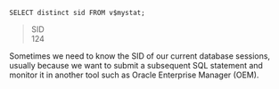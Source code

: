 `SELECT distinct sid FROM v$mystat;`

>SID  
124


Sometimes we need to know the SID of our current database sessions, 
usually because we want to submit a subsequent SQL statement and monitor it in another tool such as Oracle Enterprise Manager (OEM).
